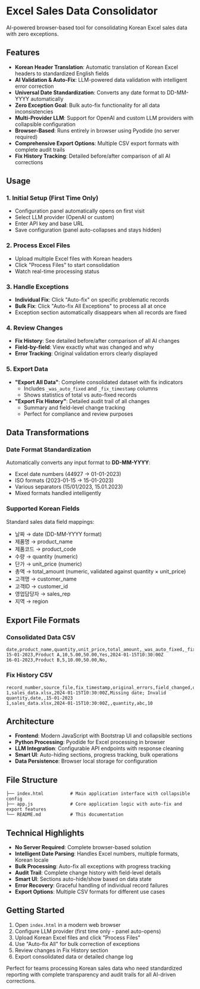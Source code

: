 # Excel Sales Data Consolidator

AI-powered browser-based tool for consolidating Korean Excel sales data with zero exceptions.

## Features

- **Korean Header Translation**: Automatic translation of Korean Excel headers to standardized English fields
- **AI Validation & Auto-Fix**: LLM-powered data validation with intelligent error correction
- **Universal Date Standardization**: Converts any date format to DD-MM-YYYY automatically
- **Zero Exception Goal**: Bulk auto-fix functionality for all data inconsistencies
- **Multi-Provider LLM**: Support for OpenAI and custom LLM providers with collapsible configuration
- **Browser-Based**: Runs entirely in browser using Pyodide (no server required)
- **Comprehensive Export Options**: Multiple CSV export formats with complete audit trails
- **Fix History Tracking**: Detailed before/after comparison of all AI corrections

## Usage

### 1. **Initial Setup (First Time Only)**
- Configuration panel automatically opens on first visit
- Select LLM provider (OpenAI or custom)
- Enter API key and base URL
- Save configuration (panel auto-collapses and stays hidden)

### 2. **Process Excel Files**
- Upload multiple Excel files with Korean headers
- Click "Process Files" to start consolidation
- Watch real-time processing status

### 3. **Handle Exceptions**
- **Individual Fix**: Click "Auto-fix" on specific problematic records
- **Bulk Fix**: Click "Auto-fix All Exceptions" to process all at once
- Exception section automatically disappears when all records are fixed

### 4. **Review Changes**
- **Fix History**: See detailed before/after comparison of all AI changes
- **Field-by-field**: View exactly what was changed and why
- **Error Tracking**: Original validation errors clearly displayed

### 5. **Export Data**
- **"Export All Data"**: Complete consolidated dataset with fix indicators
  - Includes `_was_auto_fixed` and `_fix_timestamp` columns
  - Shows statistics of total vs auto-fixed records
- **"Export Fix History"**: Detailed audit trail of all changes
  - Summary and field-level change tracking
  - Perfect for compliance and review purposes

## Data Transformations

### Date Format Standardization
Automatically converts any input format to **DD-MM-YYYY**:
- Excel date numbers (44927 → 01-01-2023)
- ISO formats (2023-01-15 → 15-01-2023)
- Various separators (15/01/2023, 15.01.2023)
- Mixed formats handled intelligently

### Supported Korean Fields
Standard sales data field mappings:
- 날짜 → date (DD-MM-YYYY format)
- 제품명 → product_name
- 제품코드 → product_code
- 수량 → quantity (numeric)
- 단가 → unit_price (numeric)
- 총액 → total_amount (numeric, validated against quantity × unit_price)
- 고객명 → customer_name
- 고객ID → customer_id
- 영업담당자 → sales_rep
- 지역 → region

## Export File Formats

### Consolidated Data CSV
```csv
date,product_name,quantity,unit_price,total_amount,_was_auto_fixed,_fix_timestamp
15-01-2023,Product A,10,5.00,50.00,Yes,2024-01-15T10:30:00Z
16-01-2023,Product B,5,10.00,50.00,No,
```

### Fix History CSV  
```csv
record_number,source_file,fix_timestamp,original_errors,field_changed,original_value,fixed_value
1,sales_data.xlsx,2024-01-15T10:30:00Z,Missing date; Invalid quantity,date,,15-01-2023
1,sales_data.xlsx,2024-01-15T10:30:00Z,,quantity,abc,10
```

## Architecture

- **Frontend**: Modern JavaScript with Bootstrap UI and collapsible sections
- **Python Processing**: Pyodide for Excel processing in browser
- **LLM Integration**: Configurable API endpoints with response cleaning
- **Smart UI**: Auto-hiding sections, progress tracking, bulk operations
- **Data Persistence**: Browser local storage for configuration

## File Structure

```
├── index.html          # Main application interface with collapsible config
├── app.js              # Core application logic with auto-fix and export features
└── README.md           # This documentation
```

## Technical Highlights

- **No Server Required**: Complete browser-based solution
- **Intelligent Date Parsing**: Handles Excel numbers, multiple formats, Korean locale
- **Bulk Processing**: Auto-fix all exceptions with progress tracking
- **Audit Trail**: Complete change history with field-level details
- **Smart UI**: Sections auto-hide/show based on data state
- **Error Recovery**: Graceful handling of individual record failures
- **Export Options**: Multiple CSV formats for different use cases

## Getting Started

1. Open `index.html` in a modern web browser
2. Configure LLM provider (first time only - panel auto-opens)
3. Upload Korean Excel files and click "Process Files"
4. Use "Auto-fix All" for bulk correction of exceptions
5. Review changes in Fix History section
6. Export consolidated data or detailed change log

Perfect for teams processing Korean sales data who need standardized reporting with complete transparency and audit trails for all AI-driven corrections.